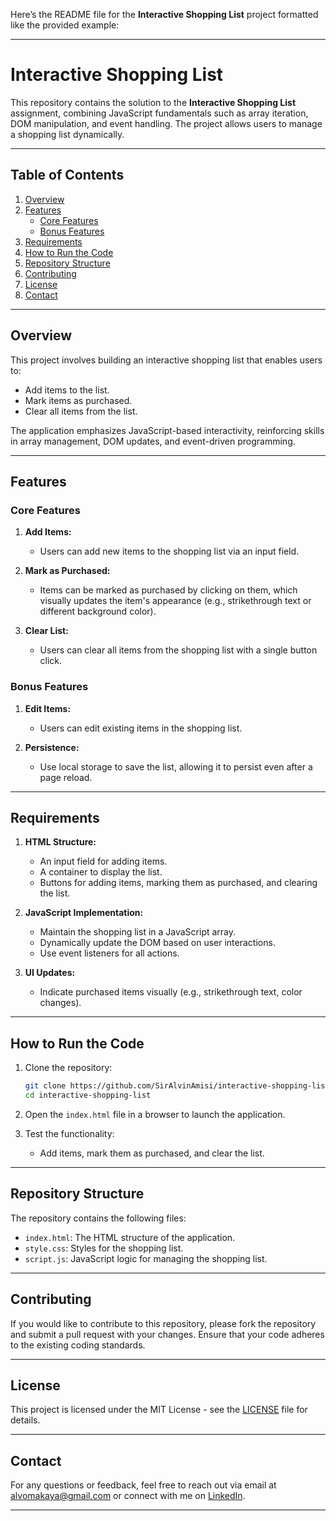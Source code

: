 Here’s the README file for the **Interactive Shopping List** project formatted like the provided example:  

---

# Interactive Shopping List  

This repository contains the solution to the **Interactive Shopping List** assignment, combining JavaScript fundamentals such as array iteration, DOM manipulation, and event handling. The project allows users to manage a shopping list dynamically.  

---  

## Table of Contents  
1. [Overview](#overview)  
2. [Features](#features)  
   - [Core Features](#core-features)  
   - [Bonus Features](#bonus-features)  
3. [Requirements](#requirements)  
4. [How to Run the Code](#how-to-run-the-code)  
5. [Repository Structure](#repository-structure)  
6. [Contributing](#contributing)  
7. [License](#license)  
8. [Contact](#contact)  

---  

## Overview  

This project involves building an interactive shopping list that enables users to:  
- Add items to the list.  
- Mark items as purchased.  
- Clear all items from the list.  

The application emphasizes JavaScript-based interactivity, reinforcing skills in array management, DOM updates, and event-driven programming.  

---  

## Features  

### Core Features  
1. **Add Items:**  
   - Users can add new items to the shopping list via an input field.  

2. **Mark as Purchased:**  
   - Items can be marked as purchased by clicking on them, which visually updates the item's appearance (e.g., strikethrough text or different background color).  

3. **Clear List:**  
   - Users can clear all items from the shopping list with a single button click.  

### Bonus Features  
1. **Edit Items:**  
   - Users can edit existing items in the shopping list.  

2. **Persistence:**  
   - Use local storage to save the list, allowing it to persist even after a page reload.  

---  

## Requirements  

1. **HTML Structure:**  
   - An input field for adding items.  
   - A container to display the list.  
   - Buttons for adding items, marking them as purchased, and clearing the list.  

2. **JavaScript Implementation:**  
   - Maintain the shopping list in a JavaScript array.  
   - Dynamically update the DOM based on user interactions.  
   - Use event listeners for all actions.  

3. **UI Updates:**  
   - Indicate purchased items visually (e.g., strikethrough text, color changes).  

---  

## How to Run the Code  

1. Clone the repository:  
   ```bash  
   git clone https://github.com/SirAlvinAmisi/interactive-shopping-list.git  
   cd interactive-shopping-list  
   ```  

2. Open the `index.html` file in a browser to launch the application.  

3. Test the functionality:  
   - Add items, mark them as purchased, and clear the list.  

---  

## Repository Structure  

The repository contains the following files:  
- `index.html`: The HTML structure of the application.  
- `style.css`: Styles for the shopping list.  
- `script.js`: JavaScript logic for managing the shopping list.  

---  

## Contributing  

If you would like to contribute to this repository, please fork the repository and submit a pull request with your changes. Ensure that your code adheres to the existing coding standards.  

---  

## License  

This project is licensed under the MIT License - see the [LICENSE](LICENSE) file for details.  

---  

## Contact  

For any questions or feedback, feel free to reach out via email at <alvomakaya@gmail.com> or connect with me on [LinkedIn](https://www.linkedin.com/in/AlvinAmisi).  

---  